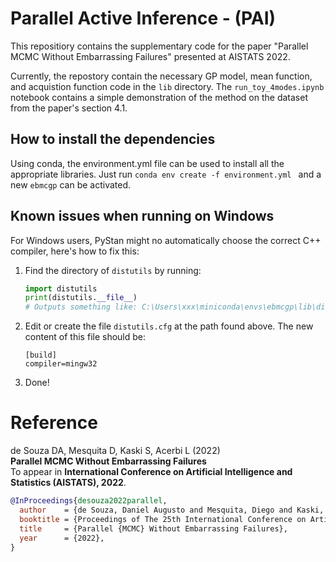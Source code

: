 # Parallel Active Inference - (PAI)

This repositiory contains the supplementary code for the paper "Parallel MCMC Without Embarrassing Failures" presented at AISTATS 2022.

Currently, the repostory contain the necessary GP model, mean function, and acquistion function code in the `lib` directory. The `run_toy_4modes.ipynb` notebook contains a simple demonstration of the method on the dataset from the paper's section 4.1.

## How to install the dependencies

Using conda, the environment.yml file can be used to install all the appropriate libraries. Just run `conda env create -f environment.yml
` and a new `ebmcgp` can be activated.

## Known issues when running on Windows

For Windows users, PyStan might no automatically choose the correct C++ compiler, here's how to fix this:
1. Find the directory of `distutils` by running:
    ```python
    import distutils
    print(distutils.__file__)
    # Outputs something like: C:\Users\xxx\miniconda\envs\ebmcgp\lib\distutils\__init__.py
   ```
2. Edit or create the file `distutils.cfg` at the path found above. The new content of this file should be:
   ```
   [build]
   compiler=mingw32
   ```
3. Done!

# Reference

de Souza DA, Mesquita D, Kaski S, Acerbi L (2022)  
**Parallel MCMC Without Embarrassing Failures**  
To appear in __International Conference on Artificial Intelligence and Statistics (AISTATS), 2022__.

```bib
@InProceedings{desouza2022parallel,
  author    = {de Souza, Daniel Augusto and Mesquita, Diego and Kaski, Samuel and Acerbi, Luigi},
  booktitle = {Proceedings of The 25th International Conference on Artificial Intelligence and Statistics},
  title     = {Parallel {MCMC} Without Embarrassing Failures},
  year      = {2022},
}
```
